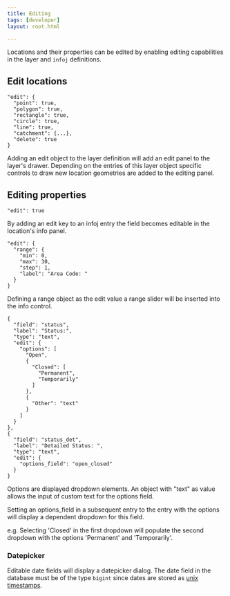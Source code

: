 ```yaml
---
title: Editing
tags: [developer]
layout: root.html

---
```

Locations and their properties can be edited by enabling editing capabilities in the layer and `infoj` definitions.

## Edit locations

```text
"edit": {
  "point": true,
  "polygon": true,
  "rectangle": true,
  "circle": true,
  "line": true,
  "catchment": {...},
  "delete": true
}
```

Adding an edit object to the layer definition will add an edit panel to the layer's drawer. Depending on the entries of this layer object specific controls to draw new location geometries are added to the editing panel.

## Editing properties

`"edit": true`

By adding an edit key to an infoj entry the field becomes editable in the location's info panel.

```text
"edit": {
  "range": {
    "min": 0,
    "max": 30,
    "step": 1,
    "label": "Area Code: "
  }
}
```

Defining a range object as the edit value a range slider will be inserted into the info control.

```text
{
  "field": "status",
  "label": "Status:",
  "type": "text",
  "edit": {
    "options": [
      "Open",
      {
        "Closed": [
          "Permanent",
          "Temporarily"
        ]
      },
      {
        "Other": "text"
      }
    ]
  }
},
{
  "field": "status_det",
  "label": "Detailed Status: ",
  "type": "text",
  "edit": {
    "options_field": "open_closed"
  }
}
```

Options are displayed dropdown elements. An object with "text" as value allows the input of custom text for the options field.

Setting an options\_field in a subsequent entry to the entry with the options will display a dependent dropdown for this field.

e.g. Selecting 'Closed' in the first dropdown will populate the second dropdown with the options 'Permanent' and 'Temporarily'.

### Datepicker

Editable date fields will display a datepicker dialog. The date field in the database must be of the type `bigint` since dates are stored as [unix timestamps](https://www.unixtimestamp.com/).